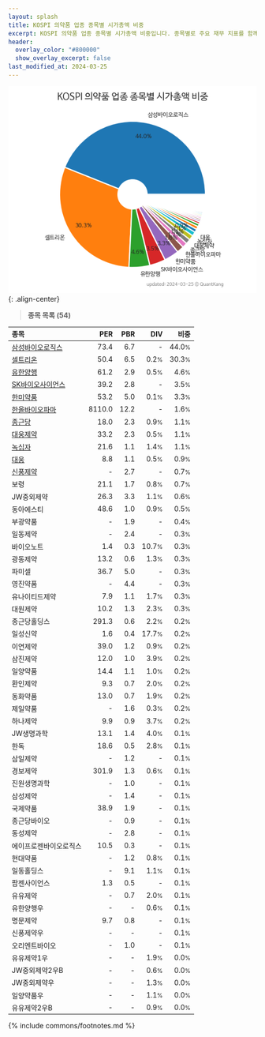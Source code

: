 ```yaml
---
layout: splash
title: KOSPI 의약품 업종 종목별 시가총액 비중
excerpt: KOSPI 의약품 업종 종목별 시가총액 비중입니다. 종목별로 주요 재무 지표를 함께 표시합니다.
header:
  overlay_color: "#800000"
  show_overlay_excerpt: false
last_modified_at: 2024-03-25
---
```



![KOSPI 의약품 업종 종목별 시가총액 비중](/stats/sector/images/kospi_업종_의약품_종목.png){: .align-center}


> **종목 목록 (54)**<a id="list"></a>

| **종목** | **PER** | **PBR** | **DIV** | **비중** |
| :------- | ------: | ------: | ------: | -------: |
| [삼성바이오로직스](/207940/) | 73.4 | 6.7 | - | 44.0<small>%</small> |
| [셀트리온](/068270/) | 50.4 | 6.5 | 0.2<small>%</small> | 30.3<small>%</small> |
| [유한양행](/000100/) | 61.2 | 2.9 | 0.5<small>%</small> | 4.6<small>%</small> |
| [SK바이오사이언스](/302440/) | 39.2 | 2.8 | - | 3.5<small>%</small> |
| [한미약품](/128940/) | 53.2 | 5.0 | 0.1<small>%</small> | 3.3<small>%</small> |
| [한올바이오파마](/009420/) | 8110.0 | 12.2 | - | 1.6<small>%</small> |
| [종근당](/185750/) | 18.0 | 2.3 | 0.9<small>%</small> | 1.1<small>%</small> |
| [대웅제약](/069620/) | 33.2 | 2.3 | 0.5<small>%</small> | 1.1<small>%</small> |
| [녹십자](/006280/) | 21.6 | 1.1 | 1.4<small>%</small> | 1.1<small>%</small> |
| [대웅](/003090/) | 8.8 | 1.1 | 0.5<small>%</small> | 0.9<small>%</small> |
| [신풍제약](/019170/) | - | 2.7 | - | 0.7<small>%</small> |
| 보령 | 21.1 | 1.7 | 0.8<small>%</small> | 0.7<small>%</small> |
| JW중외제약 | 26.3 | 3.3 | 1.1<small>%</small> | 0.6<small>%</small> |
| 동아에스티 | 48.6 | 1.0 | 0.9<small>%</small> | 0.5<small>%</small> |
| 부광약품 | - | 1.9 | - | 0.4<small>%</small> |
| 일동제약 | - | 2.4 | - | 0.3<small>%</small> |
| 바이오노트 | 1.4 | 0.3 | 10.7<small>%</small> | 0.3<small>%</small> |
| 광동제약 | 13.2 | 0.6 | 1.3<small>%</small> | 0.3<small>%</small> |
| 파미셀 | 36.7 | 5.0 | - | 0.3<small>%</small> |
| 영진약품 | - | 4.4 | - | 0.3<small>%</small> |
| 유나이티드제약 | 7.9 | 1.1 | 1.7<small>%</small> | 0.3<small>%</small> |
| 대원제약 | 10.2 | 1.3 | 2.3<small>%</small> | 0.3<small>%</small> |
| 종근당홀딩스 | 291.3 | 0.6 | 2.2<small>%</small> | 0.2<small>%</small> |
| 일성신약 | 1.6 | 0.4 | 17.7<small>%</small> | 0.2<small>%</small> |
| 이연제약 | 39.0 | 1.2 | 0.9<small>%</small> | 0.2<small>%</small> |
| 삼진제약 | 12.0 | 1.0 | 3.9<small>%</small> | 0.2<small>%</small> |
| 일양약품 | 14.4 | 1.1 | 1.0<small>%</small> | 0.2<small>%</small> |
| 환인제약 | 9.3 | 0.7 | 2.0<small>%</small> | 0.2<small>%</small> |
| 동화약품 | 13.0 | 0.7 | 1.9<small>%</small> | 0.2<small>%</small> |
| 제일약품 | - | 1.6 | 0.3<small>%</small> | 0.2<small>%</small> |
| 하나제약 | 9.9 | 0.9 | 3.7<small>%</small> | 0.2<small>%</small> |
| JW생명과학 | 13.1 | 1.4 | 4.0<small>%</small> | 0.1<small>%</small> |
| 한독 | 18.6 | 0.5 | 2.8<small>%</small> | 0.1<small>%</small> |
| 삼일제약 | - | 1.2 | - | 0.1<small>%</small> |
| 경보제약 | 301.9 | 1.3 | 0.6<small>%</small> | 0.1<small>%</small> |
| 진원생명과학 | - | 1.0 | - | 0.1<small>%</small> |
| 삼성제약 | - | 1.4 | - | 0.1<small>%</small> |
| 국제약품 | 38.9 | 1.9 | - | 0.1<small>%</small> |
| 종근당바이오 | - | 0.9 | - | 0.1<small>%</small> |
| 동성제약 | - | 2.8 | - | 0.1<small>%</small> |
| 에이프로젠바이오로직스 | 10.5 | 0.3 | - | 0.1<small>%</small> |
| 현대약품 | - | 1.2 | 0.8<small>%</small> | 0.1<small>%</small> |
| 일동홀딩스 | - | 9.1 | 1.1<small>%</small> | 0.1<small>%</small> |
| 팜젠사이언스 | 1.3 | 0.5 | - | 0.1<small>%</small> |
| 유유제약 | - | 0.7 | 2.0<small>%</small> | 0.1<small>%</small> |
| 유한양행우 | - | - | 0.6<small>%</small> | 0.1<small>%</small> |
| 명문제약 | 9.7 | 0.8 | - | 0.1<small>%</small> |
| 신풍제약우 | - | - | - | 0.1<small>%</small> |
| 오리엔트바이오 | - | 1.0 | - | 0.1<small>%</small> |
| 유유제약1우 | - | - | 1.9<small>%</small> | 0.0<small>%</small> |
| JW중외제약2우B | - | - | 0.6<small>%</small> | 0.0<small>%</small> |
| JW중외제약우 | - | - | 1.3<small>%</small> | 0.0<small>%</small> |
| 일양약품우 | - | - | 1.1<small>%</small> | 0.0<small>%</small> |
| 유유제약2우B | - | - | 0.9<small>%</small> | 0.0<small>%</small> |

{% include commons/footnotes.md %}